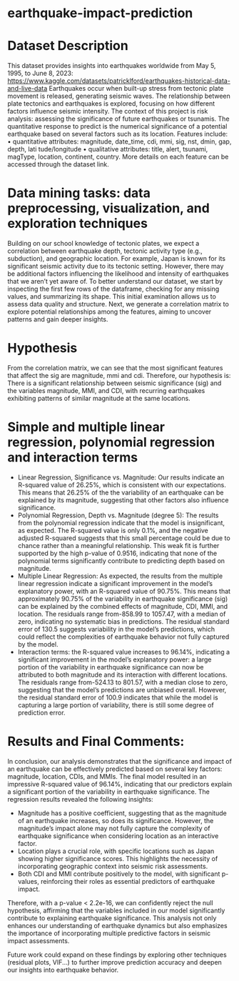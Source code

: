 # earthquake-impact-prediction
# Dataset Description
This dataset provides insights into earthquakes worldwide from May 5, 1995, to June 8, 2023: https://www.kaggle.com/datasets/patricklford/earthquakes-historical-data-and-live-data
Earthquakes occur when built-up stress from tectonic plate movement is released, generating seismic waves. The relationship between plate tectonics and earthquakes is explored, focusing on how different factors influence seismic intensity. The context of this project is risk analysis: assessing the significance of future earthquakes or tsunamis. The quantitative response to predict is the numerical significance of a potential earthquake based on several factors such as its location.
Features include:
 • quantitative attributes: magnitude, date_time, cdi, mmi, sig, nst, dmin, gap, depth, lati
tude/longitude
 • qualitative attributes: title, alert, tsunami, magType, location, continent, country.
 More details on each feature can be accessed through the dataset link.

#  Data mining tasks: data preprocessing, visualization, and exploration techniques
Building on our school knowledge of tectonic plates, we expect a correlation between earthquake depth, tectonic activity type (e.g., subduction), and geographic location. For example, Japan is known for its significant seismic activity due to its tectonic setting. However, there may be additional factors influencing the likelihood and intensity of earthquakes that we aren’t yet aware of. To better understand our dataset, we start by inspecting the first few rows of the dataframe, checking for any missing values, and summarizing its shape. This initial examination allows us to assess data quality and structure. Next, we generate a correlation matrix to explore potential relationships among the features, aiming to uncover patterns and gain deeper insights.

# Hypothesis
From the correlation matrix, we can see that the most significant features that affect the sig are magnitude, mmi and cdi.  Therefore, our hypothesis is:
There is a significant relationship between seismic significance (sig) and the variables magnitude, MMI, and CDI, with recurring earthquakes exhibiting patterns of similar magnitude at the same locations.

# Simple and multiple linear regression, polynomial regression and interaction terms
- Linear Regression, Significance vs. Magnitude: Our results indicate an R-squared value of 26.25%, which is consistent with our expectations. This means that 26.25% of the the variability of an earthquake can be explained by its magnitude, suggesting that other factors also influence significance.
- Polynomial Regression, Depth vs. Magnitude (degree 5): The results from the polynomial regression indicate that the model is insignificant, as expected. The R-squared value is only 0.1%, and the negative adjusted R-squared suggests that this small percentage could be due to chance rather than a meaningful relationship. This weak fit is further supported by the high p-value of 0.9516, indicating that none of the polynomial terms significantly contribute to predicting depth based on magnitude.
- Multiple Linear Regression:  As expected, the results from the multiple linear regression indicate a significant improvement in the model’s explanatory power, with an R-squared value of 90.75%. This means that approximately 90.75% of the variability in earthquake significance (sig) can be explained by the combined effects of magnitude, CDI, MMI, and location.  The residuals range from-858.99 to 1057.47, with a median of zero, indicating no systematic bias in predictions. The residual standard error of 130.5 suggests variability in the model’s predictions, which could reflect the complexities of earthquake behavior not fully captured by the model.
- Interaction terms: the R-squared value increases to 96.14%, indicating a significant improvement in the model’s explanatory power: a large portion of the variability in earthquake significance can now be attributed to both magnitude and its interaction with different locations. The residuals range from-524.13 to 801.57, with a median close to zero, suggesting that the model’s predictions are unbiased overall. However, the residual standard error of 100.9 indicates that while the model is capturing a large portion of variability, there is still some degree of prediction error.

# Results and Final Comments:
In conclusion, our analysis demonstrates that the significance and impact of an earthquake can be effectively predicted based on several key factors: magnitude, location, CDIs, and MMIs. The final model resulted in an impressive R-squared value of 96.14%, indicating that our predictors explain a significant portion of the variability in earthquake significance. 
The regression results revealed the following insights: 
- Magnitude has a positive coefficient, suggesting that as the magnitude of an earthquake increases, so does its significance. However, the magnitude’s impact alone may not fully capture the complexity of earthquake significance when considering location as an interactive factor.
- Location plays a crucial role, with specific locations such as Japan showing higher significance scores. This highlights the necessity of incorporating geographic context into seismic risk assessments.
- Both CDI and MMI contribute positively to the model, with significant p-values, reinforcing their roles as essential predictors of earthquake impact.

Therefore, with a p-value < 2.2e-16, we can confidently reject the null hypothesis, affirming that the variables included in our model significantly contribute to explaining earthquake significance. This analysis not only enhances our understanding of earthquake dynamics but also emphasizes the importance of incorporating multiple predictive factors in seismic impact assessments. 

Future work could expand on these findings by exploring other techniques (residual plots, VIF...) to further improve prediction accuracy and deepen our insights into earthquake behavior.
